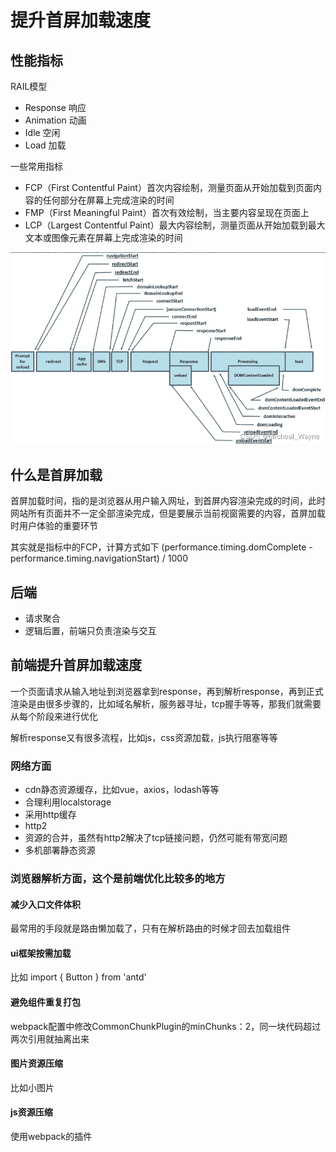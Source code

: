 # 提升首屏加载速度

## 性能指标

RAIL模型

- Response 响应
- Animation 动画
- Idle 空闲
- Load 加载

一些常用指标

- FCP（First Contentful Paint）首次内容绘制，测量页面从开始加载到页面内容的任何部分在屏幕上完成渲染的时间
- FMP（First Meaningful Paint）首次有效绘制，当主要内容呈现在页面上
- LCP（Largest Contentful Paint）最大内容绘制，测量页面从开始加载到最大文本或图像元素在屏幕上完成渲染的时间

![alt text](performanceTiming.png)

## 什么是首屏加载

首屏加载时间，指的是浏览器从用户输入网址，到首屏内容渲染完成的时间，此时网站所有页面并不一定全部渲染完成，但是要展示当前视窗需要的内容，首屏加载时用户体验的重要环节

其实就是指标中的FCP，计算方式如下 (performance.timing.domComplete - performance.timing.navigationStart) / 1000


## 后端

- 请求聚合
- 逻辑后置，前端只负责渲染与交互

## 前端提升首屏加载速度

一个页面请求从输入地址到浏览器拿到response，再到解析response，再到正式渲染是由很多步骤的，比如域名解析，服务器寻址，tcp握手等等，那我们就需要从每个阶段来进行优化

解析response又有很多流程，比如js，css资源加载，js执行阻塞等等

### 网络方面

- cdn静态资源缓存，比如vue，axios，lodash等等
- 合理利用localstorage
- 采用http缓存
- http2
- 资源的合并，虽然有http2解决了tcp链接问题，仍然可能有带宽问题
- 多机部署静态资源

### 浏览器解析方面，这个是前端优化比较多的地方

#### 减少入口文件体积

最常用的手段就是路由懒加载了，只有在解析路由的时候才回去加载组件

#### ui框架按需加载

比如 import { Button } from 'antd'

#### 避免组件重复打包

webpack配置中修改CommonChunkPlugin的minChunks：2，同一块代码超过两次引用就抽离出来

#### 图片资源压缩

比如小图片

#### js资源压缩

使用webpack的插件

